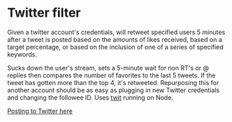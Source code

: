 # Twitter filter

Given a twitter account's credentials, will retweet specified users 5 minutes after a tweet is
posted based on the amounts of likes received, based on a target percentage, or based on the
inclusion of one of a series of specified keywords.

Sucks down the user's stream, sets a 5-minute wait for non RT's or @ replies then compares the
number of favorites to the last 5 tweets. If the tweet has gotten more than the top 4, it's
retweeted. Repurposing this for another account should be as easy as plugging in new Twitter
credentials and changing the followee ID. Uses [twit](https:www.npmjs.com/package/twit) running on
Node.

[Posting to Twitter here](https://twitter.com/yglesias_bot)
